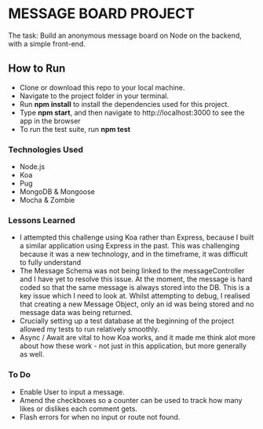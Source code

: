 # MESSAGE BOARD PROJECT

The task: Build an anonymous message board on Node on the backend, with a simple front-end.

## How to Run
* Clone or download this repo to your local machine.
* Navigate to the project folder in your terminal.
* Run **npm install** to install the dependencies used for this project.
* Type **npm start**, and then navigate to http://localhost:3000 to see the app in the browser
* To run the test suite, run **npm test**

### Technologies Used
* Node.js
* Koa
* Pug
* MongoDB & Mongoose
* Mocha & Zombie

### Lessons Learned
* I attempted this challenge using Koa rather than Express, because I built a similar application using Express in the past. This was challenging because it was a new technology, and in the timeframe, it was difficult to fully understand
* The Message Schema was not being linked to the messageController and I have yet to resolve this issue. At the moment, the message is hard coded so that the same message is always stored into the DB. This is a key issue which I need to look at. Whilst attempting to debug, I realised that creating a new Message Object, only an id was being stored and no message data was being returned.
* Crucially setting up a test database at the beginning of the project allowed my tests to run relatively smoothly.
* Async / Await are vital to how Koa works, and it made me think alot more about how these work - not just in this application, but more generally as well.

### To Do
* Enable User to input a message.
* Amend the checkboxes so a counter can be used to track how many likes or dislikes each comment gets.
* Flash errors for when no input or route not found.
